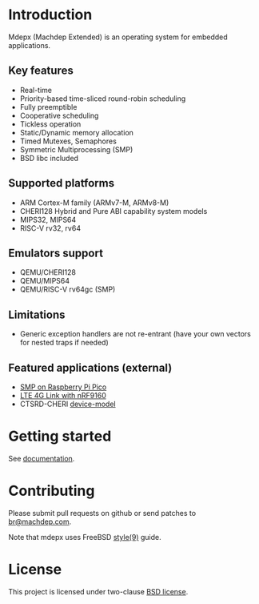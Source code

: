 # Introduction

Mdepx (Machdep Extended) is an operating system for embedded applications.

## Key features
- Real-time
- Priority-based time-sliced round-robin scheduling
- Fully preemptible
- Cooperative scheduling
- Tickless operation
- Static/Dynamic memory allocation
- Timed Mutexes, Semaphores
- Symmetric Multiprocessing (SMP)
- BSD libc included

## Supported platforms
- ARM Cortex-M family (ARMv7-M, ARMv8-M)
- CHERI128 Hybrid and Pure ABI capability system models
- MIPS32, MIPS64
- RISC-V rv32, rv64

## Emulators support
  * QEMU/CHERI128
  * QEMU/MIPS64
  * QEMU/RISC-V rv64gc (SMP)

## Limitations
  * Generic exception handlers are not re-entrant (have your own vectors for nested traps if needed)

## Featured applications (external)
  * [SMP on Raspberry Pi Pico](https://github.com/machdep/raspberrypi-pico)
  * [LTE 4G Link with nRF9160](https://github.com/machdep/nrf9160)
  * CTSRD-CHERI [device-model](https://github.com/CTSRD-CHERI/device-model)

# Getting started

See [documentation](https://machdep.uk).

# Contributing

Please submit pull requests on github or send patches to br@machdep.com.

Note that mdepx uses FreeBSD [style(9)](https://www.freebsd.org/cgi/man.cgi?query=style&sektion=9) guide.

# License

This project is licensed under two-clause [BSD license](https://en.wikipedia.org/wiki/BSD_licenses#2-clause_license_(%22Simplified_BSD_License%22_or_%22FreeBSD_License%22)).
